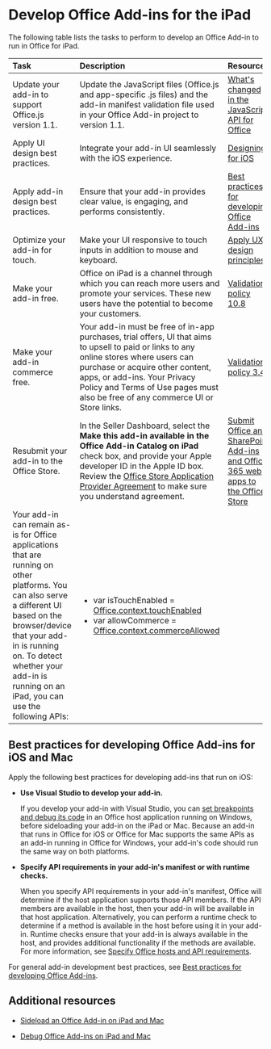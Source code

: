 
# Develop Office Add-ins for the iPad


The following table lists the tasks to perform to develop an Office Add-in to run in Office for iPad.


|**Task**|**Description**|**Resources**|
|:-----|:-----|:-----|
|Update your add-in to support Office.js version 1.1.|Update the JavaScript files (Office.js and app-specific .js files) and the add-in manifest validation file used in your Office Add-in project to version 1.1.|[What's changed in the JavaScript API for Office](../../reference/what's-changed-in-the-javascript-api-for-office.md)|
|Apply UI design best practices.|Integrate your add-in UI seamlessly with the iOS experience.|[Designing for iOS](https://developer.apple.com/library/ios/documentation/UserExperience/Conceptual/MobileHIG/)|
|Apply add-in design best practices.|Ensure that your add-in provides clear value, is engaging, and performs consistently.|[Best practices for developing Office Add-ins](../../docs/overview/add-in-development-best-practices.md)|
|Optimize your add-in for touch.|Make your UI responsive to touch inputs in addition to mouse and keyboard.|[Apply UX design principles](https://msdn.microsoft.com/EN-US/library/mt590883.aspx#Anchor_3)|
|Make your add-in free.|Office on iPad is a channel through which you can reach more users and promote your services. These new users have the potential to become your customers.|[Validation policy 10.8](http://msdn.microsoft.com/library/cd90836a-523e-42f5-ab02-5123cdf9fefe%28Office.15%29.aspx)|
|Make your add-in commerce free.|Your add-in must be free of in-app purchases, trial offers, UI that aims to upsell to paid or links to any online stores where users can purchase or acquire other content, apps, or add-ins. Your Privacy Policy and Terms of Use pages must also be free of any commerce UI or Store links.|[Validation policy 3.4](http://msdn.microsoft.com/library/cd90836a-523e-42f5-ab02-5123cdf9fefe%28Office.15%29.aspx)|
|Resubmit your add-in to the Office Store.|In the Seller Dashboard, select the **Make this add-in available in the Office Add-in Catalog on iPad** check box, and provide your Apple developer ID in the Apple ID box. Review the [Office Store Application Provider Agreement](https://sellerdashboard.microsoft.com/Assets/Content/Agreements/en-US/Office_Store_Seller_Agreement_20120927.htm) to make sure you understand agreement.|[Submit Office and SharePoint Add-ins and Office 365 web apps to the Office Store](http://msdn.microsoft.com/library/ff075782-1303-4517-91cc-b3d730e9b9ae%28Office.15%29.aspx)|
Your add-in can remain as-is for Office applications that are running on other platforms. You can also serve a different UI based on the browser/device that your add-in is running on. To detect whether your add-in is running on an iPad, you can use the following APIs:|<ul><li>var isTouchEnabled = [Office.context.touchEnabled](../../reference/shared/office.context.touchenabled.md)</li><li>var allowCommerce = [Office.context.commerceAllowed](../../reference/shared/office.context.commerceallowed.md)</li></ul>|
    

## Best practices for developing Office Add-ins for iOS and Mac

Apply the following best practices for developing add-ins that run on iOS:


-  **Use Visual Studio to develop your add-in.**
    
    If you develop your add-in with Visual Studio, you can [set breakpoints and debug its code](../get-started/create-and-debug-office-add-ins-in-visual-studio.md#Test) in an Office host application running on Windows, before sideloading your add-in on the iPad or Mac. Because an add-in that runs in Office for iOS or Office for Mac supports the same APIs as an add-in running in Office for Windows, your add-in's code should run the same way on both platforms.
    
-  **Specify API requirements in your add-in's manifest or with runtime checks.**
    
    When you specify API requirements in your add-in's manifest, Office will determine if the host application supports those API members. If the API members are available in the host, then your add-in will be available in that host application. Alternatively, you can perform a runtime check to determine if a method is available in the host before using it in your add-in. Runtime checks ensure that your add-in is always available in the host, and provides additional functionality if the methods are available. For more information, see [Specify Office hosts and API requirements](../../docs/overview/specify-office-hosts-and-api-requirements.md).
    
For general add-in development best practices, see [Best practices for developing Office Add-ins](../../docs/overview/add-in-development-best-practices.md).


## Additional resources
<a name="bk_addresources"> </a>


- [Sideload an Office Add-in on iPad and Mac](../../docs/testing/sideload-an-office-add-in-on-ipad-and-mac.md)
    
- [Debug Office Add-ins on iPad and Mac](../../docs/testing/debug-office-add-ins-on-ipad-and-mac.md)
    
